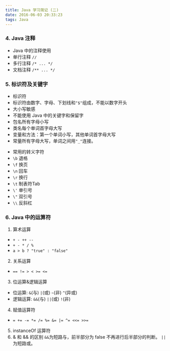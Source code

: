 ```yaml
---
title: Java 学习简记 (二)
date: 2016-06-03 20:33:23
tags: Java
---
```


### 4. Java 注释
- Java 中的注释使用
 - 单行注释 `//`
 - 多行注释 `/* ... */`
 - 文档注释 `/** ... */`

### 5. 标识符及关键字
- 标识符
 - 标识符由数字、字母、下划线和`"$"`组成，不能以数字开头
 - 大小写敏感
 - 不能使用 Java 中的关键字和保留字
 - 包名所有字母小写
 - 类名每个单词首字母大写
 - 变量和方法：第一个单词小写，其他单词首字母大写
 - 常量所有字母大写，单词之间用`"_"`连接。

<!--more-->

- 常用的转义字符
 - `\b` 退格
 - `\f` 换页
 - `\n` 回车
 - `\r` 换行
 - `\t` 制表符Tab
 - `\'` 单引号
 - `\"` 双引号
 - `\\` 反斜杠
 
### 6. Java 中的运算符

1. 算术运算
 - `+ - ++ --`
 - `+ - * / %`
 - `a > b ? "true" : "false"`
2. 关系运算
 - `== != > < >= <=`
3. 位运算&逻辑运算
 - 位运算: `&`(与) `|`(或) `~`(非) `^`(异或)
 - 逻辑运算: `&&`(与) `||`(或) `!`(非)
4. 赋值运算符
 - `= += -= *= /= %= &= |= ^= <<= >>=`
5. instanceOf 运算符
6. & 和 && 的区别
`&&`为短路与，前半部分为 false 不再进行后半部分的判断。
`||`为短路或。